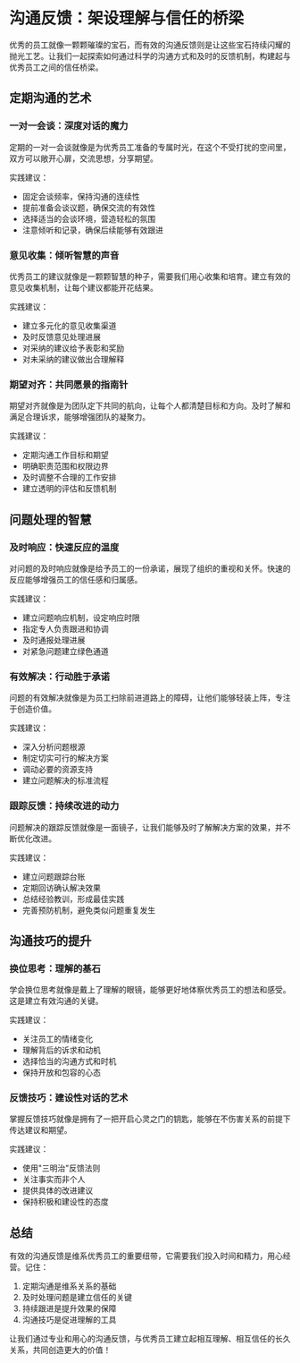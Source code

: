 # 沟通反馈：架设理解与信任的桥梁

优秀的员工就像一颗颗璀璨的宝石，而有效的沟通反馈则是让这些宝石持续闪耀的抛光工艺。让我们一起探索如何通过科学的沟通方式和及时的反馈机制，构建起与优秀员工之间的信任桥梁。

## 定期沟通的艺术

### 一对一会谈：深度对话的魔力

定期的一对一会谈就像是为优秀员工准备的专属时光，在这个不受打扰的空间里，双方可以敞开心扉，交流思想，分享期望。

实践建议：
- 固定会谈频率，保持沟通的连续性
- 提前准备会谈议题，确保交流的有效性
- 选择适当的会谈环境，营造轻松的氛围
- 注意倾听和记录，确保后续能够有效跟进

### 意见收集：倾听智慧的声音

优秀员工的建议就像是一颗颗智慧的种子，需要我们用心收集和培育。建立有效的意见收集机制，让每个建议都能开花结果。

实践建议：
- 建立多元化的意见收集渠道
- 及时反馈意见处理进展
- 对采纳的建议给予表彰和奖励
- 对未采纳的建议做出合理解释

### 期望对齐：共同愿景的指南针

期望对齐就像是为团队定下共同的航向，让每个人都清楚目标和方向。及时了解和满足合理诉求，能够增强团队的凝聚力。

实践建议：
- 定期沟通工作目标和期望
- 明确职责范围和权限边界
- 及时调整不合理的工作安排
- 建立透明的评估和反馈机制

## 问题处理的智慧

### 及时响应：快速反应的温度

对问题的及时响应就像是给予员工的一份承诺，展现了组织的重视和关怀。快速的反应能够增强员工的信任感和归属感。

实践建议：
- 建立问题响应机制，设定响应时限
- 指定专人负责跟进和协调
- 及时通报处理进展
- 对紧急问题建立绿色通道

### 有效解决：行动胜于承诺

问题的有效解决就像是为员工扫除前进道路上的障碍，让他们能够轻装上阵，专注于创造价值。

实践建议：
- 深入分析问题根源
- 制定切实可行的解决方案
- 调动必要的资源支持
- 建立问题解决的标准流程

### 跟踪反馈：持续改进的动力

问题解决的跟踪反馈就像是一面镜子，让我们能够及时了解解决方案的效果，并不断优化改进。

实践建议：
- 建立问题跟踪台账
- 定期回访确认解决效果
- 总结经验教训，形成最佳实践
- 完善预防机制，避免类似问题重复发生

## 沟通技巧的提升

### 换位思考：理解的基石

学会换位思考就像是戴上了理解的眼镜，能够更好地体察优秀员工的想法和感受。这是建立有效沟通的关键。

实践建议：
- 关注员工的情绪变化
- 理解背后的诉求和动机
- 选择恰当的沟通方式和时机
- 保持开放和包容的心态

### 反馈技巧：建设性对话的艺术

掌握反馈技巧就像是拥有了一把开启心灵之门的钥匙，能够在不伤害关系的前提下传达建议和期望。

实践建议：
- 使用"三明治"反馈法则
- 关注事实而非个人
- 提供具体的改进建议
- 保持积极和建设性的态度

## 总结

有效的沟通反馈是维系优秀员工的重要纽带，它需要我们投入时间和精力，用心经营。记住：

1. 定期沟通是维系关系的基础
2. 及时处理问题是建立信任的关键
3. 持续跟进是提升效果的保障
4. 沟通技巧是促进理解的工具

让我们通过专业和用心的沟通反馈，与优秀员工建立起相互理解、相互信任的长久关系，共同创造更大的价值！